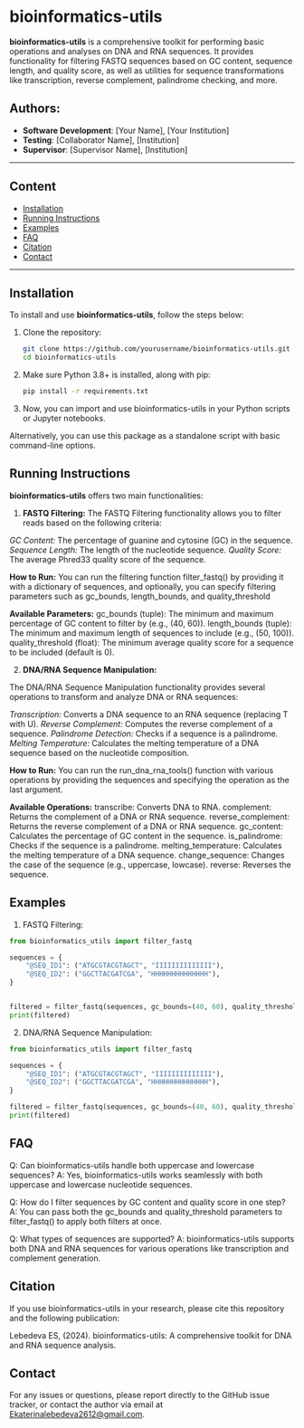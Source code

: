 # bioinformatics-utils

**bioinformatics-utils** is a comprehensive toolkit for performing basic operations and analyses on DNA and RNA sequences. It provides functionality for filtering FASTQ sequences based on GC content, sequence length, and quality score, as well as utilities for sequence transformations like transcription, reverse complement, palindrome checking, and more.

## Authors:
- **Software Development**: [Your Name], [Your Institution]
- **Testing**: [Collaborator Name], [Institution]
- **Supervisor**: [Supervisor Name], [Institution]

---


## Content
- [Installation](#installation)
- [Running Instructions](#running-instructions)
- [Examples](#examples)
- [FAQ](#faq)
- [Citation](#citation)
- [Contact](#contact)

---

## Installation

To install and use **bioinformatics-utils**, follow the steps below:

1. Clone the repository:
   ```bash
   git clone https://github.com/yourusername/bioinformatics-utils.git
   cd bioinformatics-utils
   ```

2. Make sure Python 3.8+ is installed, along with pip:
    ```bash
    pip install -r requirements.txt
    ```

3. Now, you can import and use bioinformatics-utils in your Python scripts or Jupyter notebooks.

Alternatively, you can use this package as a standalone script with basic command-line options.

## Running Instructions
**bioinformatics-utils** offers two main functionalities:

1. **FASTQ Filtering:**
The FASTQ Filtering functionality allows you to filter reads based on the following criteria:

*GC Content:* The percentage of guanine and cytosine (GC) in the sequence.
*Sequence Length:* The length of the nucleotide sequence.
*Quality Score:* The average Phred33 quality score of the sequence.

**How to Run:**
You can run the filtering function filter_fastq() by providing it with a dictionary of sequences, and optionally, you can specify filtering parameters such as gc_bounds, length_bounds, and quality_threshold

**Available Parameters:**
gc_bounds (tuple): The minimum and maximum percentage of GC content to filter by (e.g., (40, 60)).
length_bounds (tuple): The minimum and maximum length of sequences to include (e.g., (50, 100)).
quality_threshold (float): The minimum average quality score for a sequence to be included (default is 0).

2. **DNA/RNA Sequence Manipulation:**

The DNA/RNA Sequence Manipulation functionality provides several operations to transform and analyze DNA or RNA sequences:

*Transcription:* Converts a DNA sequence to an RNA sequence (replacing T with U).
*Reverse Complement:* Computes the reverse complement of a sequence.
*Palindrome Detection:* Checks if a sequence is a palindrome.
*Melting Temperature:* Calculates the melting temperature of a DNA sequence based on the nucleotide composition.

**How to Run:**
You can run the run_dna_rna_tools() function with various operations by providing the sequences and specifying the operation as the last argument.

**Available Operations:**
transcribe: Converts DNA to RNA.
complement: Returns the complement of a DNA or RNA sequence.
reverse_complement: Returns the reverse complement of a DNA or RNA sequence.
gc_content: Calculates the percentage of GC content in the sequence.
is_palindrome: Checks if the sequence is a palindrome.
melting_temperature: Calculates the melting temperature of a DNA sequence.
change_sequence: Changes the case of the sequence (e.g., uppercase, lowcase).
reverse: Reverses the sequence.

## Examples

1. FASTQ Filtering:

```python
from bioinformatics_utils import filter_fastq

sequences = {
    "@SEQ_ID1": ("ATGCGTACGTAGCT", "IIIIIIIIIIIIII"),
    "@SEQ_ID2": ("GGCTTACGATCGA", "HHHHHHHHHHHHHH"),
}


filtered = filter_fastq(sequences, gc_bounds=(40, 60), quality_threshold=30)
print(filtered)
```

2. DNA/RNA Sequence Manipulation:

```python
from bioinformatics_utils import filter_fastq

sequences = {
    "@SEQ_ID1": ("ATGCGTACGTAGCT", "IIIIIIIIIIIIII"),
    "@SEQ_ID2": ("GGCTTACGATCGA", "HHHHHHHHHHHHHH"),
}

filtered = filter_fastq(sequences, gc_bounds=(40, 60), quality_threshold=30)
print(filtered)
```


## FAQ
Q: Can bioinformatics-utils handle both uppercase and lowercase sequences?
A: Yes, bioinformatics-utils works seamlessly with both uppercase and lowercase nucleotide sequences.

Q: How do I filter sequences by GC content and quality score in one step?
A: You can pass both the gc_bounds and quality_threshold parameters to filter_fastq() to apply both filters at once.

Q: What types of sequences are supported?
A: bioinformatics-utils supports both DNA and RNA sequences for various operations like transcription and complement generation.

## Citation
If you use bioinformatics-utils in your research, please cite this repository and the following publication:

Lebedeva ES, (2024). bioinformatics-utils: A comprehensive toolkit for DNA and RNA sequence analysis.

## Contact

For any issues or questions, please report directly to the GitHub issue tracker, or contact the author via email at Ekaterinalebedeva2612@gmail.com.

